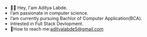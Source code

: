 - 🙋‍♂️ Hey, I'am Aditya Labde.
- I’am passionate in computer science.
- I’am currently pursuing Bachlor of Computer Application(BCA).
- Intrested in Full Stack Devlopment.
- 📩How to reach me:adityalabde5@gmail.com 

<!---
Adityalabde123/Adityalabde123 is a ✨ special ✨ repository because its `README.md` (this file) appears on your GitHub profile.
You can click the Preview link to take a look at your changes.
--->
